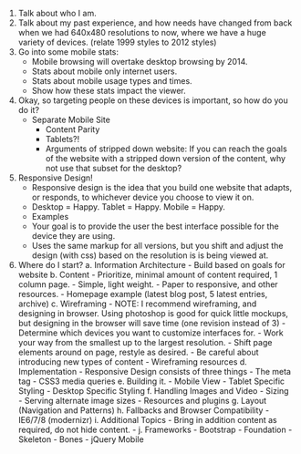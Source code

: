 1.  Talk about who I am.
2.  Talk about my past experience, and how needs have changed from
    back when we had 640x480 resolutions to now, where we have a 
    huge variety of devices.  (relate 1999 styles to 2012 styles)
3.  Go into some mobile stats:
      - Mobile browsing will overtake desktop browsing by 2014.
      - Stats about mobile only internet users.
      - Stats about mobile usage types and times.
      - Show how these stats impact the viewer.
4.  Okay, so targeting people on these devices is important, so 
    how do you do it?
      - Separate Mobile Site
        - Content Parity
        - Tablets?!
        - Arguments of stripped down website: If you can reach
          the goals of the website with a stripped down version
          of the content, why not use that subset for the desktop? 
5.  Responsive Design!
      - Responsive design is the idea that you build one website 
        that adapts, or responds, to whichever device you choose 
        to view it on.
      - Desktop = Happy. Tablet = Happy. Mobile = Happy.
      - Examples
      - Your goal is to provide the user the best interface possible
        for the device they are using.
      - Uses the same markup for all versions, but you shift and adjust
        the design (with css) based on the resolution is is being viewed at.
6.  Where do I start?
      a.  Information Architecture
          - Build based on goals for website
      b.  Content
          - Prioritize, minimal amount of content required, 1 column page.
          - Simple, light weight.
          - Paper to responsive, and other resources.
          - Homepage example (latest blog post, 5 latest entries, archive)
      c.  Wireframing
            - NOTE: I recommend wireframing, and designing in browser.  Using photoshop
             is good for quick little mockups, but designing in the browser will
             save time (one revision instead of 3)
          - Determine which devices you want to customize interfaces for.
          - Work your way from the smallest up to the largest resolution.
          - Shift page elements around on page, restyle as desired.
          - Be careful about introducing new types of content
          - Wireframing resources
      d.  Implementation
          - Responsive Design consists of three things
            - The meta tag
            - CSS3 media queries
      e.  Building it.
          - Mobile View
          - Tablet Specific Styling
          - Desktop Specific Styling
      f.  Handling Images and Video
          - Sizing
          - Serving alternate image sizes
          - Resources and plugins
      g.  Layout (Navigation and Patterns)
      h.  Fallbacks and Browser Compatibility
          - IE6/7/8 (modernizr)
      i.  Additional Topics
          - Bring in addition content as required, do not hide content.
          - 
      j.  Frameworks
          - Bootstrap
          - Foundation
          - Skeleton
          - Bones
          - jQuery Mobile